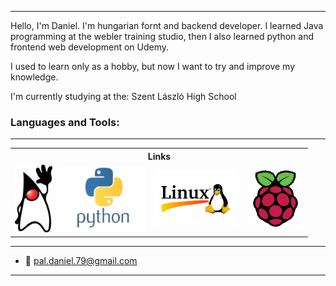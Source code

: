 
<!--img src='.assets/images/IMG_20241017_084724.jpg' width='128' alt='profile image' style='border-radius:50%;display:block;margin-left:auto;margin-right:auto'-->

---

 Hello, I'm Daniel. I'm hungarian fornt and backend developer.
I learned Java programming at the webler training studio, 
then I also learned python and frontend web development on Udemy.

I used to learn only as a hobby, but now I want to try and improve my knowledge.

I'm currently studying at the: Szent László High School

### Languages and Tools:

---

<table style="border:none!important;">
    <tr>
        <th colspan=4 style="text-align:center;">Links</th>
    </tr>
    <tr>
        <td>
            <a href=".assets/contents/java.md"><img src=".assets/images/Duke.png" width="60">
        </td>
        <td>
            <a href=".assets/contents/python.md"><img src=".assets/images/python.png" width=135></a>
        </td>
        <td>
            <a href=".assets/contents/linux.md"><img src=".assets/images/linux.png" width=135></a>
        </td>
        <td>
            <a href=".assets/contents/raspberry-pi.md"><img src=".assets/images/raspberry_pi_logo.png" width=90>
        </td>
    </tr>
</table>

---

- 📧 pal.daniel.79@gmail.com

---
